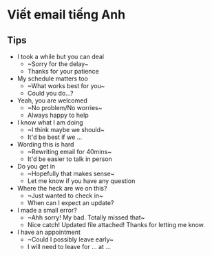 # Viết email tiếng Anh

## Tips

- I took a while but you can deal
	- ~Sorry for the delay~
	- Thanks for your patience
- My schedule matters too
	- ~What works  best for you~
	- Could you do...?
- Yeah, you are welcomed
	- ~No problem/No worries~
	- Always happy to help
- I know what I am doing
	- ~I think maybe we should~
	- It'd be best if we ...
- Wording this is hard
	- ~Rewriting email for 40mins~
	- It'd be easier to talk in person
- Do you get in
	- ~Hopefully that makes sense~
	- Let me know if you have any question
- Where the heck are we on this?
	- ~Just wanted to check in~
	- When can I expect an update?
- I made a small error?
	- ~Ahh sorry! My bad. Totally missed that~
	- Nice catch! Updated file attached! Thanks for letting me know.
- I have an appointment
	- ~Could I possibly leave early~
	- I will need to leave for ... at ...
